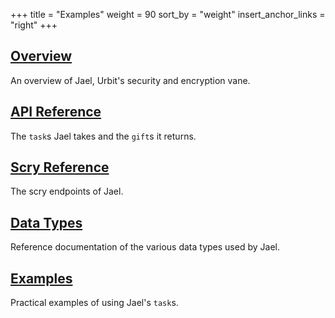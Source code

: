 +++
title = "Examples"
weight = 90
sort_by = "weight"
insert_anchor_links = "right"
+++

## [Overview](/reference/arvo/jael/jael)

An overview of Jael, Urbit's security and encryption vane.

## [API Reference](/system/kernel/jael/reference/tasks)

The `task`s Jael takes and the `gift`s it returns.

## [Scry Reference](/system/kernel/jael/reference/scry)

The scry endpoints of Jael.

## [Data Types](/system/kernel/jael/reference/data-types)

Reference documentation of the various data types used by Jael.

## [Examples](/reference/arvo/jael/examples)

Practical examples of using Jael's `task`s.
